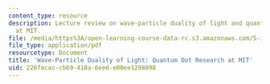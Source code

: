 ```yaml
---
content_type: resource
description: Lecture review on wave-particle duality of light and quantum dot research
  at MIT.
file: /media/https%3A/open-learning-course-data-rc.s3.amazonaws.com/5-111-principles-of-chemical-science-fall-2008/226fecaccb69418a6eede00ee1298098_bioex_lect3.pdf
file_type: application/pdf
resourcetype: Document
title: 'Wave-Particle Duality of Light: Quantum Dot Research at MIT'
uid: 226fecac-cb69-418a-6eed-e00ee1298098
---
```

